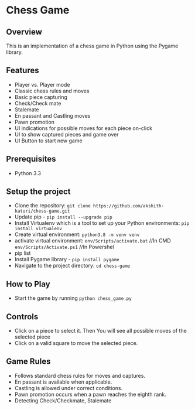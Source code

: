 # Chess Game

## Overview
This is an implementation of a chess game in Python using the Pygame library.

## Features
- Player vs. Player mode
- Classic chess rules and moves
- Basic piece capturing
- Check/Check mate 
- Stalemate
- En passant and Castling moves
- Pawn promotion
- UI indications for possible moves for each piece on-click
- UI to show captured pieces and game over
- UI Button to start new game

## Prerequisites
- Python 3.3

## Setup the project

- Clone the repository: `git clone https://github.com/akshith-katuri/chess-game.git`
- Update pip - `pip install --upgrade pip`
- Install Virtualenv which is a tool to set up your Python environments: `pip install virtualenv`
- Create virtual environment: `python3.8 -m venv venv`
- activate virtual environment: 
 `env/Scripts/activate.bat` //In CMD
 `env/Scripts/Activate.ps1` //In Powershel
- pip list
- Install Pygame library - `pip install pygame`
- Navigate to the project directory: `cd chess-game`

## How to Play
- Start the game by running `python chess_game.py`

## Controls
- Click on a piece to select it. Then You will see all possible moves of the selected piece
- Click on a valid square to move the selected piece.

## Game Rules
- Follows standard chess rules for moves and captures.
- En passant is available when applicable.
- Castling is allowed under correct conditions.
- Pawn promotion occurs when a pawn reaches the eighth rank.
- Detecting Check/Checkmate, Stalemate
